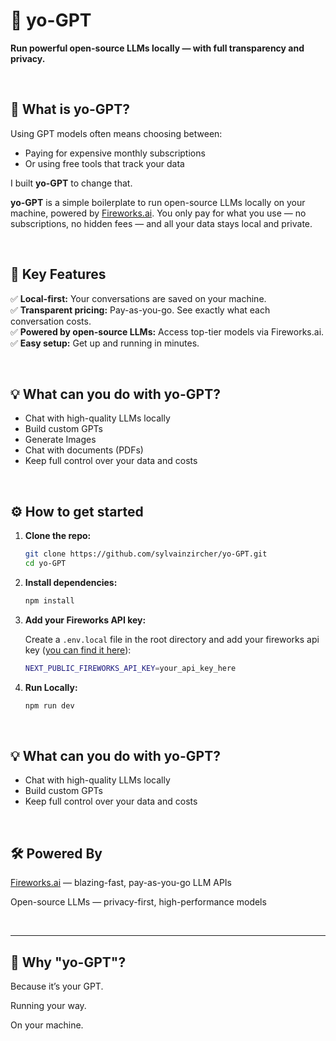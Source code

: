 # 🧠 yo-GPT

**Run powerful open-source LLMs locally — with full transparency and privacy.**

<br />

## 🚀 What is yo-GPT?

Using GPT models often means choosing between:

- Paying for expensive monthly subscriptions
- Or using free tools that track your data

I built **yo-GPT** to change that.

**yo-GPT** is a simple boilerplate to run open-source LLMs locally on your machine, powered by [Fireworks.ai](https://fireworks.ai). You only pay for what you use — no subscriptions, no hidden fees — and all your data stays local and private.

<br />

## 🔑 Key Features

✅ **Local-first:** Your conversations are saved on your machine.  
✅ **Transparent pricing:** Pay-as-you-go. See exactly what each conversation costs.  
✅ **Powered by open-source LLMs:** Access top-tier models via Fireworks.ai.  
✅ **Easy setup:** Get up and running in minutes.

<br />

## 💡 What can you do with yo-GPT?

- Chat with high-quality LLMs locally
- Build custom GPTs
- Generate Images
- Chat with documents (PDFs)
- Keep full control over your data and costs

<br />

## ⚙️ How to get started

1. **Clone the repo:**

   ```bash
   git clone https://github.com/sylvainzircher/yo-GPT.git
   cd yo-GPT

   ```

2. **Install dependencies:**

   ```bash
   npm install

   ```

3. **Add your Fireworks API key:**

   Create a `.env.local` file in the root directory and add your fireworks api key ([you can find it here](https://fireworks.ai/account/api-keys)):

   ```bash
   NEXT_PUBLIC_FIREWORKS_API_KEY=your_api_key_here

   ```

4. **Run Locally:**

   ```bash
   npm run dev
   ```

<br />

## 💡 What can you do with yo-GPT?

- Chat with high-quality LLMs locally
- Build custom GPTs
- Keep full control over your data and costs

<br />

## 🛠 Powered By

[Fireworks.ai](https://fireworks.ai) — blazing-fast, pay-as-you-go LLM APIs

Open-source LLMs — privacy-first, high-performance models

<br />

---

## 🙌 Why "yo-GPT"?

Because it’s your GPT.

Running your way.

On your machine.
